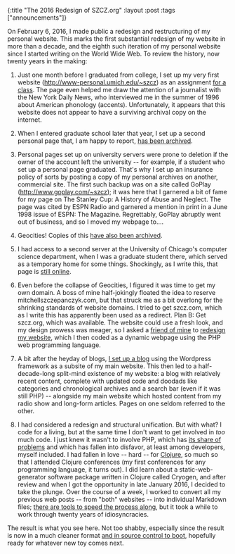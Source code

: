 {:title "The 2016 Redesign of SZCZ.org"
:layout :post
:tags  ["announcements"]}

On February 6, 2016, I made public a redesign and restructuring of my personal website.  This marks the first substantial redesign of my website in more than a decade, and the eighth such iteration of my personal website since I started writing on the World Wide Web.  To review the history, now twenty years in the making:

1.  Just one month before I graduated from college, I set up my very first website (http://www-personal.umich.edu/~szcz) as an assignment [for a class](http://www-personal.umich.edu/~jlawler/geb.html).  The page even helped me draw the attention of a journalist with the New York Daily News, who interviewed me in the summer of 1996 about American phonology (accents).  Unfortunately, it appears that this website does not appear to have a surviving archival copy on the internet. 

2.  When I entered graduate school later that year, I set up a second personal page that, I am happy to report, [has been archived](http://web.archive.org/web/20010801000000*/http://home.uchicago.edu/~msszczep).  

3.  Personal pages set up on university servers were prone to deletion if the owner of the account left the university -- for example, if a student who set up a personal page graduated.  That's why I set up an insurance policy of sorts by posting a copy of my personal archives on another, commercial site.  The first such backup was on a site called GoPlay (http://www.goplay.com/~szcz); it was here that I garnered a bit of fame for my page on The Stanley Cup: A History of Abuse and Neglect.  The page was cited by ESPN Radio and garnered a mention in print in a June 1998 issue of ESPN: The Magazine.  Regrettably, GoPlay abruptly went out of business, and so I moved my webpage to....

4.  Geocities! Copies of this [have also been archived](http://www.geocities.com/szczepanczyk).

5.  I had access to a second server at the University of Chicago's computer science department, when I was a graduate student there, which served as a temporary home for some things.  Shockingly, as I write this, that page is [still online](http://people.cs.uchicago.edu/~msszczep/). 

6.  Even before the collapse of Geocities, I figured it was time to get my own domain.  A boss of mine half-jokingly floated the idea to reserve mitchellszczepanczyk.com, but that struck me as a bit overlong for the shrinking standards of website domains.  I tried to get szcz.com, which as I write this has apparently been used as a redirect.  Plan B: Get szcz.org, which was available.  The website could use a fresh look, and my design prowess was meager, so I asked a [friend of mine](http://www.limeredstudio.com) to [redesign my website](http://www.szcz.org/img/szcz-php.png), which I then coded as a dynamic webpage using the PHP web programming language.

7.  A bit after the heyday of blogs, [I set up a blog](http://www.szcz.org/img/szcz-blog.png) using the Wordpress framework as a subsite of my main website.  This then led to a half-decade-long split-mind existence of my website: a blog with relatively recent content, complete with updated code and doodads like categories and chronological archives and a search bar (even if it was still PHP) -- alongside my main website which hosted content from my radio show and long-form articles.  Pages on one seldom referred to the other.  

8.  I had considered a redesign and structural unification.  But with what?  I code for a living, but at the same time I don't want to get involved in _too_ much code.  I just knew it wasn't to involve PHP, which has [its share of problems](http://toykeeper.net/soapbox/php_problems/) and which has fallen into disfavor, at least among developers, myself included.  I had fallen in love -- hard -- for [Clojure](http://www.clojure.org), so much so that I attended Clojure conferences (my first conferences for any programming language, it turns out).  I did learn about a static-web-generator software package written in Clojure called Cryogen, and after review and when I got the opportunity in late January 2016, I decided to take the plunge.  Over the course of a week, I worked to convert all my previous web posts -- from "both" websites -- into individual Markdown files; [there are tools to speed the process along](https://github.com/aaronsw/html2text), but it took a while to work through twenty years of idiosyncracies.  

The result is what you see here.  Not too shabby, especially since the result is now in a much cleaner format [and in source control to boot](https://github.com/msszczep/szcz-dot-org), hopefully ready for whatever new toy comes next. 

